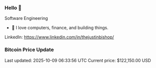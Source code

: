 ### Hello 🤙  

Software Engineering

- 🔭 I love computers, finance, and building things.
  
LinkedIn: https://www.linkedin.com/in/thejustinbishop/  









































































































































































































































































































































































































































































































































































































































































































































































































































































































































































































































































































































































































### Bitcoin Price Update
Last updated: 2025-10-09 06:33:56 UTC
Current price: $122,150.00 USD
